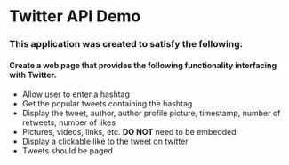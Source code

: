 # Twitter API Demo

### This application was created to satisfy the following:

#### Create a web page that provides the following functionality interfacing with Twitter.
 
* Allow user to enter a hashtag
* Get the popular tweets containing the hashtag
* Display the tweet, author, author profile picture, timestamp, number of retweets, number of likes
* Pictures, videos, links, etc. **DO NOT** need to be embedded
* Display a clickable like to the tweet on twitter
* Tweets should be paged